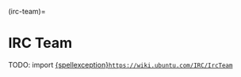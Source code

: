 (irc-team)=
# IRC Team

TODO: import [{spellexception}`https://wiki.ubuntu.com/IRC/IrcTeam`](https://wiki.ubuntu.com/IRC/IrcTeam)
